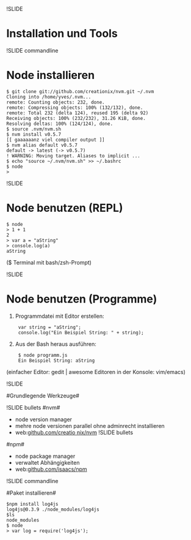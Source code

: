 !SLIDE 

# Installation und Tools #


!SLIDE commandline
# Node installieren #

    $ git clone git://github.com/creationix/nvm.git ~/.nvm
    Cloning into /home/yves/.nvm...
    remote: Counting objects: 232, done.
    remote: Compressing objects: 100% (132/132), done.
    remote: Total 232 (delta 124), reused 195 (delta 92)
    Receiving objects: 100% (232/232), 31.26 KiB, done.
    Resolving deltas: 100% (124/124), done.
    $ source .nvm/nvm.sh
    $ nvm install v0.5.7
    [[ gaaaaaanz viel compiler output ]]
    $ nvm alias default v0.5.7
    default -> latest (-> v0.5.7)
    ! WARNING: Moving target. Aliases to implicit ...
    $ echo "source ~/.nvm/nvm.sh" >> ~/.bashrc
    $ node
    >

!SLIDE

# Node benutzen (REPL) #

    $ node
    > 1 + 1
    2
    > var a = "aString"
    > console.log(a)
    aString

($ Terminal mit bash/zsh-Prompt)

!SLIDE

# Node benutzen (Programme) #

1. Programmdatei mit Editor erstellen:

        var string = "aString";
        console.log("Ein Beispiel String: " + string);

2. Aus der Bash heraus ausführen:

        $ node programm.js
        Ein Beispiel String: aString

(einfacher Editor: gedit | awesome Editoren in der Konsole: vim/emacs)

!SLIDE

#Grundlegende Werkzeuge#

!SLIDE bullets
#nvm#

* node version manager
* mehre node versionen parallel ohne adminrecht installieren
* web:[github.com/creatio nix/nvm](https://github.com/creationix/nvm)
!SLIDE bullets

#npm#

* node package manager
* verwaltet Abhängigkeiten
* web:[github.com/isaacs/npm](https://github.com/isaacs/npm)

!SLIDE commandline

#Paket installieren#

    $npm install log4js
    log4js@0.3.9 ./node_modules/log4js
    $ls
    node_modules
    $ node
    > var log = require('log4js');

